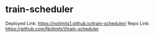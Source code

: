 # train-scheduler

Deployed Link: <link> https://nolimits1.github.io/train-scheduler/ </link>
Repo Link: <link> https://github.com/Nolimits1/train-scheduler </link>

